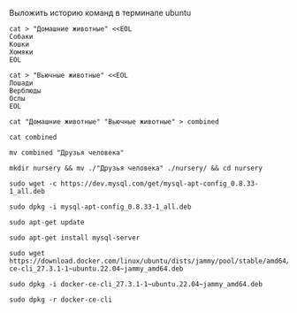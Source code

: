 Выложить историю команд в терминале ubuntu

```
cat > "Домашние животные" <<EOL
Собаки
Кошки
Хомяки
EOL
```
```
cat > "Вьючные животные" <<EOL
Лошади
Верблюды
Ослы
EOL
```
```
cat "Домашние животные" "Вьючные животные" > combined
```
```
cat combined
```
```
mv combined "Друзья человека"
```
```
mkdir nursery && mv ./"Друзья человека" ./nursery/ && cd nursery
```
```
sudo wget -c https://dev.mysql.com/get/mysql-apt-config_0.8.33-1_all.deb
```
```
sudo dpkg -i mysql-apt-config_0.8.33-1_all.deb
```
```
sudo apt-get update
```
```
sudo apt-get install mysql-server
```
```
sudo wget https://download.docker.com/linux/ubuntu/dists/jammy/pool/stable/amd64/docker-ce-cli_27.3.1-1~ubuntu.22.04~jammy_amd64.deb
```
```
sudo dpkg -i docker-ce-cli_27.3.1-1~ubuntu.22.04~jammy_amd64.deb
```
```
sudo dpkg -r docker-ce-cli
```
